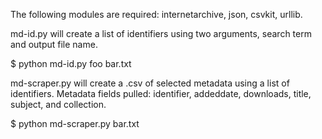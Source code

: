 The following modules are required: internetarchive, json, csvkit, urllib.

md-id.py will create a list of identifiers using two arguments, search term and output file name.

  $ python md-id.py foo bar.txt

md-scraper.py will create a .csv of selected metadata using a list of identifiers.
Metadata fields pulled: identifier, addeddate, downloads, title, subject, and collection.

  $ python md-scraper.py bar.txt
